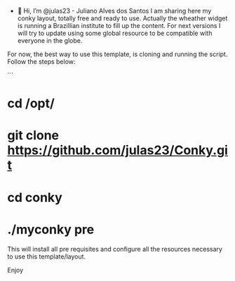 - 👋 Hi, I’m @julas23 - Juliano Alves dos Santos
I am sharing here my conky layout, totally free and ready to use.
Actually the wheather widget is running a Brazillian institute to fill up the content.
For next versions I will try to update using some global resource to be compatible with everyone in the globe.


For now, the best way to use this template, is cloning and running the script. Follow the steps below:

´´´
# cd /opt/
# git clone https://github.com/julas23/Conky.git
# cd conky
# ./myconky pre


This will install all pre requisites and configure all the resources necessary to use this template/layout.


Enjoy

